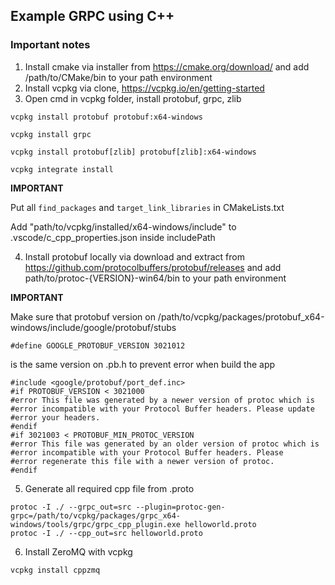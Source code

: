 ## Example GRPC using C++

### Important notes

1. Install cmake via installer from https://cmake.org/download/ and add /path/to/CMake/bin to your path environment
2. Install vcpkg via clone, https://vcpkg.io/en/getting-started
3. Open cmd in vcpkg folder, install protobuf, grpc, zlib

```
vcpkg install protobuf protobuf:x64-windows
```

```
vcpkg install grpc
```

```
vcpkg install protobuf[zlib] protobuf[zlib]:x64-windows
```

```
vcpkg integrate install
```

**IMPORTANT**

Put all ```find_packages``` and ```target_link_libraries``` in CMakeLists.txt

Add "path/to/vcpkg/installed/x64-windows/include" to .vscode/c_cpp_properties.json inside includePath

4. Install protobuf locally via download and extract from https://github.com/protocolbuffers/protobuf/releases and add path/to/protoc-{VERSION}-win64/bin to your path environment 

**IMPORTANT**

Make sure that protobuf version on /path/to/vcpkg/packages/protobuf_x64-windows/include/google/protobuf/stubs

```
#define GOOGLE_PROTOBUF_VERSION 3021012
```

is the same version on .pb.h to prevent error when build the app

```
#include <google/protobuf/port_def.inc>
#if PROTOBUF_VERSION < 3021000
#error This file was generated by a newer version of protoc which is
#error incompatible with your Protocol Buffer headers. Please update
#error your headers.
#endif
#if 3021003 < PROTOBUF_MIN_PROTOC_VERSION
#error This file was generated by an older version of protoc which is
#error incompatible with your Protocol Buffer headers. Please
#error regenerate this file with a newer version of protoc.
#endif
```

5. Generate all required cpp file from .proto

```
protoc -I ./ --grpc_out=src --plugin=protoc-gen-grpc=/path/to/vcpkg/packages/grpc_x64-windows/tools/grpc/grpc_cpp_plugin.exe helloworld.proto
protoc -I ./ --cpp_out=src helloworld.proto
```
6. Install ZeroMQ with vcpkg

```
vcpkg install cppzmq
```